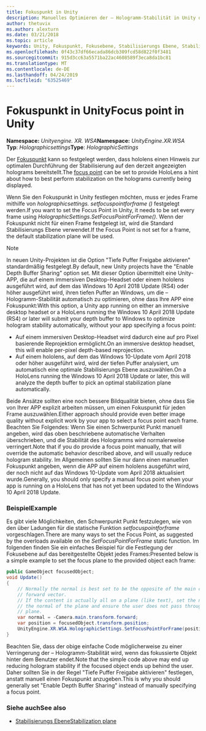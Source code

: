 ```yaml
---
title: Fokuspunkt in Unity
description: Manuelles Optimieren der – Hologramm-Stabilität in Unity durch Festlegen des Fokus Punkts
author: thetuvix
ms.author: alexturn
ms.date: 03/21/2018
ms.topic: article
keywords: Unity, Fokuspunkt, Fokusebene, Stabilisierungs Ebene, Stabilisierungs Punkt, neuprojektion, LSR, tiefen Puffer
ms.openlocfilehash: 0f43c37df66ecada86dcb309fcd58d822f0f3481
ms.sourcegitcommit: 915d3cc63a5571ba22ac4608589f3eca8da1bc81
ms.translationtype: MT
ms.contentlocale: de-DE
ms.lasthandoff: 04/24/2019
ms.locfileid: "63525469"
---
```

# <a name="focus-point-in-unity"></a><span data-ttu-id="c743d-104">Fokuspunkt in Unity</span><span class="sxs-lookup"><span data-stu-id="c743d-104">Focus point in Unity</span></span>

<span data-ttu-id="c743d-105">**Namespace:** *Unityengine. XR. WSA*</span><span class="sxs-lookup"><span data-stu-id="c743d-105">**Namespace:** *UnityEngine.XR.WSA*</span></span><br>
<span data-ttu-id="c743d-106">**Typ**: *Holographicsettings*</span><span class="sxs-lookup"><span data-stu-id="c743d-106">**Type**: *HolographicSettings*</span></span>

<span data-ttu-id="c743d-107">Der [Fokuspunkt](hologram-stability.md#stabilization-plane) kann so festgelegt werden, dass hololens einen Hinweis zur optimalen Durchführung der Stabilisierung auf den derzeit angezeigten holograms bereitstellt.</span><span class="sxs-lookup"><span data-stu-id="c743d-107">The [focus point](hologram-stability.md#stabilization-plane) can be set to provide HoloLens a hint about how to best perform stabilization on the holograms currently being displayed.</span></span>

<span data-ttu-id="c743d-108">Wenn Sie den Fokuspunkt in Unity festlegen möchten, muss er jedes Frame mithilfe von *holographicsettings. setfocuspointforframe ()* festgelegt werden.</span><span class="sxs-lookup"><span data-stu-id="c743d-108">If you want to set the Focus Point in Unity, it needs to be set every frame using *HolographicSettings.SetFocusPointForFrame()*.</span></span> <span data-ttu-id="c743d-109">Wenn der Fokuspunkt nicht für einen Frame festgelegt ist, wird die Standard Stabilisierungs Ebene verwendet.</span><span class="sxs-lookup"><span data-stu-id="c743d-109">If the Focus Point is not set for a frame, the default stabilization plane will be used.</span></span>

> [!NOTE]
> <span data-ttu-id="c743d-110">In neuen Unity-Projekten ist die Option "Tiefe Puffer Freigabe aktivieren" standardmäßig festgelegt.</span><span class="sxs-lookup"><span data-stu-id="c743d-110">By default, new Unity projects have the "Enable Depth Buffer Sharing" option set.</span></span>  <span data-ttu-id="c743d-111">Mit dieser Option übermittelt eine Unity-APP, die auf einem immersiven Desktop-Headset oder einem hololens ausgeführt wird, auf dem das Windows 10 April 2018 Update (RS4) oder höher ausgeführt wird, ihren tiefen Puffer an Windows, um die – Hologramm-Stabilität automatisch zu optimieren, ohne dass Ihre APP eine Fokuspunkt:</span><span class="sxs-lookup"><span data-stu-id="c743d-111">With this option, a Unity app running on either an immersive desktop headset or a HoloLens running the Windows 10 April 2018 Update (RS4) or later will submit your depth buffer to Windows to optimize hologram stability automatically, without your app specifying a focus point:</span></span>
> * <span data-ttu-id="c743d-112">Auf einem immersiven Desktop-Headset wird dadurch eine auf pro Pixel basierende Reprojektion ermöglicht.</span><span class="sxs-lookup"><span data-stu-id="c743d-112">On an immersive desktop headset, this will enable per-pixel depth-based reprojection.</span></span>
> * <span data-ttu-id="c743d-113">Auf einem hololens, auf dem das Windows 10-Update vom April 2018 oder höher ausgeführt wird, wird der tiefen Puffer analysiert, um automatisch eine optimale Stabilisierungs Ebene auszuwählen.</span><span class="sxs-lookup"><span data-stu-id="c743d-113">On a HoloLens running the Windows 10 April 2018 Update or later, this will analyze the depth buffer to pick an optimal stabilization plane automatically.</span></span>
>
> <span data-ttu-id="c743d-114">Beide Ansätze sollten eine noch bessere Bildqualität bieten, ohne dass Sie von Ihrer APP explizit arbeiten müssen, um einen Fokuspunkt für jeden Frame auszuwählen.</span><span class="sxs-lookup"><span data-stu-id="c743d-114">Either approach should provide even better image quality without explicit work by your app to select a focus point each frame.</span></span>  <span data-ttu-id="c743d-115">Beachten Sie Folgendes: Wenn Sie einen Schwerpunkt Punkt manuell angeben, wird das oben beschriebene automatische Verhalten überschrieben, und die Stabilität des Hologramms wird normalerweise verringert.</span><span class="sxs-lookup"><span data-stu-id="c743d-115">Note that if you do provide a focus point manually, that will override the automatic behavior described above, and will usually reduce hologram stability.</span></span>  <span data-ttu-id="c743d-116">Im Allgemeinen sollten Sie nur dann einen manuellen Fokuspunkt angeben, wenn die APP auf einem hololens ausgeführt wird, der noch nicht auf das Windows 10-Update vom April 2018 aktualisiert wurde.</span><span class="sxs-lookup"><span data-stu-id="c743d-116">Generally, you should only specify a manual focus point when your app is running on a HoloLens that has not yet been updated to the Windows 10 April 2018 Update.</span></span>

### <a name="example"></a><span data-ttu-id="c743d-117">Beispiel</span><span class="sxs-lookup"><span data-stu-id="c743d-117">Example</span></span>

<span data-ttu-id="c743d-118">Es gibt viele Möglichkeiten, den Schwerpunkt Punkt festzulegen, wie von den über Ladungen für die statische Funktion *setfocuspointforframe* vorgeschlagen.</span><span class="sxs-lookup"><span data-stu-id="c743d-118">There are many ways to set the Focus Point, as suggested by the overloads available on the *SetFocusPointForFrame* static function.</span></span> <span data-ttu-id="c743d-119">Im folgenden finden Sie ein einfaches Beispiel für die Festlegung der Fokusebene auf das bereitgestellte Objekt jedes Frames:</span><span class="sxs-lookup"><span data-stu-id="c743d-119">Presented below is a simple example to set the focus plane to the provided object each frame:</span></span>

```cs
public GameObject focusedObject;
void Update()
{
    // Normally the normal is best set to be the opposite of the main camera's 
    // forward vector.
    // If the content is actually all on a plane (like text), set the normal to 
    // the normal of the plane and ensure the user does not pass through the 
    // plane.
    var normal = -Camera.main.transform.forward;     
    var position = focusedObject.transform.position;
    UnityEngine.XR.WSA.HolographicSettings.SetFocusPointForFrame(position, normal);
}
```

<span data-ttu-id="c743d-120">Beachten Sie, dass der obige einfache Code möglicherweise zu einer Verringerung der – Hologramm-Stabilität wird, wenn das fokussierte Objekt hinter dem Benutzer endet.</span><span class="sxs-lookup"><span data-stu-id="c743d-120">Note that the simple code above may end up reducing hologram stability if the focused object ends up behind the user.</span></span>  <span data-ttu-id="c743d-121">Daher sollten Sie in der Regel "Tiefe Puffer Freigabe aktivieren" festlegen, anstatt manuell einen Fokuspunkt anzugeben.</span><span class="sxs-lookup"><span data-stu-id="c743d-121">This is why you should generally set "Enable Depth Buffer Sharing" instead of manually specifying a focus point.</span></span>

### <a name="see-also"></a><span data-ttu-id="c743d-122">Siehe auch</span><span class="sxs-lookup"><span data-stu-id="c743d-122">See also</span></span>
* [<span data-ttu-id="c743d-123">Stabilisierungs Ebene</span><span class="sxs-lookup"><span data-stu-id="c743d-123">Stabilization plane</span></span>](hologram-stability.md#stabilization-plane)
